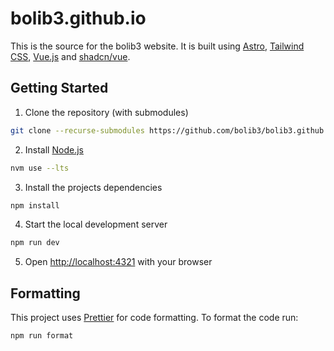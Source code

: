 # bolib3.github.io

This is the source for the bolib3 website. It is built using [Astro](https://astro.build/), [Tailwind CSS](https://tailwindcss.com/), [Vue.js](https://vuejs.org/) and [shadcn/vue](https://www.shadcn-vue.com/).

## Getting Started

1. Clone the repository (with submodules)

```bash
git clone --recurse-submodules https://github.com/bolib3/bolib3.github.io
```

2. Install [Node.js](https://github.com/nvm-sh/nvm)

```bash
nvm use --lts
```

3. Install the projects dependencies

```bash
npm install
```

4. Start the local development server

```bash
npm run dev
```

5. Open [http://localhost:4321](http://localhost:4321) with your browser

## Formatting

This project uses [Prettier](https://prettier.io/) for code formatting. To format the code run:

```bash
npm run format
```
